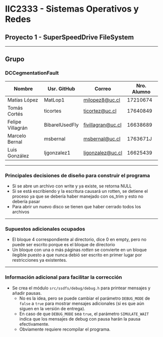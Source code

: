 
# IIC2333 - Sistemas Operativos y Redes
## Proyecto 1 - SuperSpeedDrive FileSystem

---

## Grupo
### DCCegmentationFault

|      Nombre      |  Usr. GitHub   |      Correo       | Nro. Alumno |
|------------------|----------------|-------------------|-------------|
| Matías López     | MatLop1        | milopez8@uc.cl    | 17210674    |
| Tomás Cortés     | ticortes       | ticortez@uc.cl    | 17640849    |
| Felipe Villagrán | BibarelUsedFly | fivillagran@uc.cl | 16638689    |
| Marcelo Bernal   | msbernal       | msbernal@uc.cl    | 1763671J    |
| Luis González    | ljgonzalez1    | ljgonzalez@uc.cl  | 16625439    |

---

### Principales decisiones de diseño para construir el programa

- Si se abre un archivo con write y ya existe, se retorna NULL
- Si se está escribiendo y la escritura causará un rotten, se detiene el proceso ya que se debería haber manejado con os_trim y esto no debería pasar
- Para abrir un nuevo disco se tienen que haber cerrado todos los archivos


---

### Supuestos adicionales ocupados

- El bloque 4 correspondiente al directorio, dice 0 en empty, pero no puede ser escrito porque es el bloque de directorio
- Un bloque con una o más páginas *rotten* se convierte en un bloque ilegible puesto a que nunca debió ser escrito en primer lugar por restricciones ya existentes.

---

### Información adicional para facilitar la corrección

- Se crea el módulo `src/ssdfs/debug/debug.h` para printear mensajes y añadir pausas.
  - No es la idea, pero se puede cambiar el parámetro `DEBUG_MODE` de `false` a `true` para mostrar mensajes adicionales (si es que aún siguen en la versión de entrega).
  - En caso de que `DEBUG_MODE` sea `true`, el parámetro `SIMULATE_WAIT` indica que los mensajes de debug con pausa harán la pausa efectivamente.
  - Obviamente requiere recompilar el programa.
